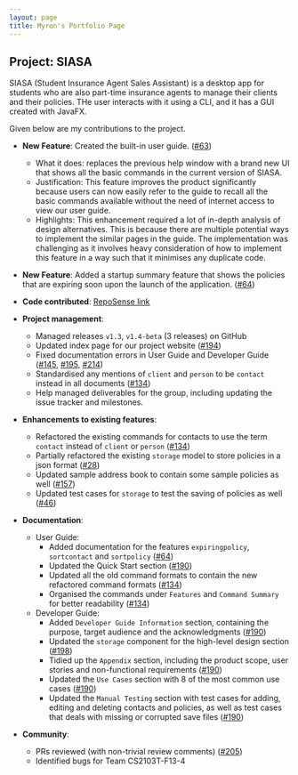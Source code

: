 ```yaml
---
layout: page
title: Myron's Portfolio Page
---
```


## Project: SIASA

SIASA (Student Insurance Agent Sales Assistant) is a desktop app for students who are also part-time insurance agents to manage their clients and their policies. THe user interacts with it using a CLI, and it has a GUI created with JavaFX.

Given below are my contributions to the project.

* **New Feature**: Created the built-in user guide. ([\#63](https://github.com/AY2122S1-CS2103-F10-4/tp/pull/63))
    * What it does: replaces the previous help window with a brand new UI that shows all the basic commands in the current version of SIASA.
    * Justification: This feature improves the product significantly because users can now easily refer to the guide to recall all the basic commands available without the need of internet access to view our user guide.
    * Highlights: This enhancement required a lot of in-depth analysis of design alternatives. This is because there are multiple potential ways to implement the similar pages in the guide. The implementation was challenging as it involves heavy consideration of how to implement this feature in a way such that it minimises any duplicate code.

* **New Feature**: Added a startup summary feature that shows the policies that are expiring soon upon the launch of the application. ([\#64](https://github.com/AY2122S1-CS2103-F10-4/tp/pull/64))

* **Code contributed**: [RepoSense link](https://nus-cs2103-ay2122s1.github.io/tp-dashboard/?search=meerian&sort=groupTitle&sortWithin=title&timeframe=commit&mergegroup=&groupSelect=groupByRepos&breakdown=true&checkedFileTypes=docs~functional-code~test-code~other&since=2021-09-17)

* **Project management**:
    * Managed releases `v1.3`, `v1.4-beta` (3 releases) on GitHub
    * Updated index page for our project website ([\#194](https://github.com/AY2122S1-CS2103-F10-4/tp/pull/194))
    * Fixed documentation errors in User Guide and Developer Guide ([\#145](https://github.com/AY2122S1-CS2103-F10-4/tp/pull/145), [\#195](https://github.com/AY2122S1-CS2103-F10-4/tp/pull/195), [\#214](https://github.com/AY2122S1-CS2103-F10-4/tp/pull/214))
    * Standardised any mentions of `client` and `person` to be `contact` instead in all documents ([\#134](https://github.com/AY2122S1-CS2103-F10-4/tp/pull/134))
    * Help managed deliverables for the group, including updating the issue tracker and milestones.

* **Enhancements to existing features**:
    * Refactored the existing commands for contacts to use the term `contact` instead of `client` or `person` ([\#134](https://github.com/AY2122S1-CS2103-F10-4/tp/pull/134))
    * Partially refactored the existing `storage` model to store policies in a json format ([\#28](https://github.com/AY2122S1-CS2103-F10-4/tp/pull/28))
    * Updated sample address book to contain some sample policies as well ([\#157](https://github.com/AY2122S1-CS2103-F10-4/tp/pull/157))
    * Updated test cases for `storage` to test the saving of policies as well ([\#46](https://github.com/AY2122S1-CS2103-F10-4/tp/pull/46))

* **Documentation**:
    * User Guide:
        * Added documentation for the features `expiringpolicy`, `sortcontact` and `sortpolicy` ([\#64](https://github.com/AY2122S1-CS2103-F10-4/tp/pull/64))
        * Updated the Quick Start section ([\#190](https://github.com/AY2122S1-CS2103-F10-4/tp/pull/190))
        * Updated all the old command formats to contain the new refactored command formats ([\#134](https://github.com/AY2122S1-CS2103-F10-4/tp/pull/134))
        * Organised the commands under `Features` and `Command Summary` for better readability ([\#134](https://github.com/AY2122S1-CS2103-F10-4/tp/pull/134))
    * Developer Guide:
        * Added `Developer Guide Information` section, containing the purpose, target audience and the acknowledgments ([\#190](https://github.com/AY2122S1-CS2103-F10-4/tp/pull/190))
        * Updated the `storage` component for the high-level design section ([\#198](https://github.com/AY2122S1-CS2103-F10-4/tp/pull/198))
        * Tidied up the `Appendix` section, including the product scope, user stories and non-functional requirements ([\#190](https://github.com/AY2122S1-CS2103-F10-4/tp/pull/190))
        * Updated the `Use Cases` section with 8 of the most common use cases ([\#190](https://github.com/AY2122S1-CS2103-F10-4/tp/pull/190))
        * Updated the `Manual Testing` section with test cases for adding, editing and deleting contacts and policies, as well as test cases that deals with missing or corrupted save files ([\#190](https://github.com/AY2122S1-CS2103-F10-4/tp/pull/190))
    
* **Community**:
    * PRs reviewed (with non-trivial review comments) ([\#205](https://github.com/AY2122S1-CS2103-F10-4/tp/pull/205))
    * Identified bugs for Team CS2103T-F13-4

